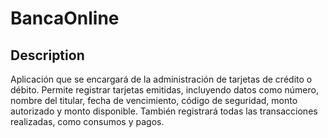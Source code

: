 # BancaOnline

## Description
Aplicación que se encargará de la administración de tarjetas de crédito o débito. Permite registrar tarjetas emitidas, incluyendo datos como número, nombre del titular, fecha de vencimiento, código de seguridad, monto autorizado y monto disponible. También registrará todas las transacciones realizadas, como consumos y pagos. 